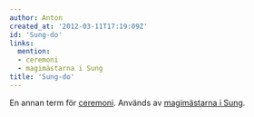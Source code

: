 ```yaml
---
author: Anton
created_at: '2012-03-11T17:19:09Z'
id: 'Sung-do'
links:
  mention:
  - ceremoni
  - magimästarna i Sung
title: 'Sung-do'
---
```


En annan term för [ceremoni]. Används av [magimästarna i Sung].

  [ceremoni]: ceremoni
  [magimästarna i Sung]: magimästarna_i_Sung
